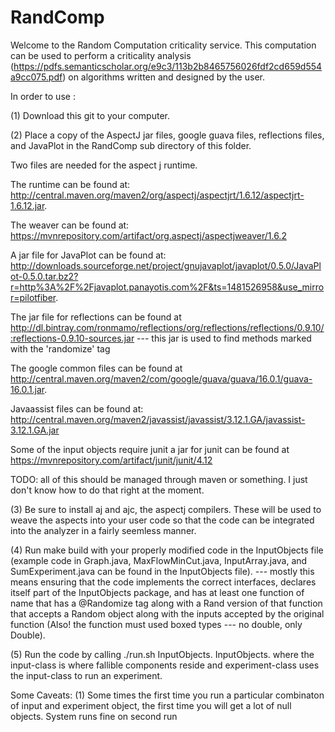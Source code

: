 # RandComp

Welcome to the Random Computation criticality service. This computation can be used to perform a criticality analysis (https://pdfs.semanticscholar.org/e9c3/113b2b8465756026fdf2cd659d554a9cc075.pdf) on algorithms written and designed by the user. 

In order to use :

(1) Download this git to your computer. 

(2) Place a copy of the AspectJ jar files, google guava files, reflections files, and JavaPlot in the RandComp sub directory of this folder. 

Two files are needed for the aspect j runtime. 

The runtime can be found at: http://central.maven.org/maven2/org/aspectj/aspectjrt/1.6.12/aspectjrt-1.6.12.jar. 

The weaver can be found at: https://mvnrepository.com/artifact/org.aspectj/aspectjweaver/1.6.2

A jar file for JavaPlot can be found at: http://downloads.sourceforge.net/project/gnujavaplot/javaplot/0.5.0/JavaPlot-0.5.0.tar.bz2?r=http%3A%2F%2Fjavaplot.panayotis.com%2F&ts=1481526958&use_mirror=pilotfiber.

The jar file for reflections can be found at http://dl.bintray.com/ronmamo/reflections/org/reflections/reflections/0.9.10/:reflections-0.9.10-sources.jar --- this jar is used to find methods marked with the 'randomize' tag

The google common files can be found at http://central.maven.org/maven2/com/google/guava/guava/16.0.1/guava-16.0.1.jar.

Javaassist files can be found at: http://central.maven.org/maven2/javassist/javassist/3.12.1.GA/javassist-3.12.1.GA.jar

Some of the input objects require junit a jar for junit can be found at https://mvnrepository.com/artifact/junit/junit/4.12

TODO: all of this should be managed through maven or something. I just don't know how to do that right at the moment.

(3) Be sure to install aj and ajc, the aspectj compilers. These will be used to weave the aspects into your user code so that the code can be integrated into the analyzer in a fairly seemless manner. 

(4) Run make build with your properly modified code in the InputObjects file (example code in Graph.java, MaxFlowMinCut.java, InputArray.java, and SumExperiment.java can be found in the InputObjects file). --- mostly this means ensuring that the code implements the correct interfaces, declares itself part of the InputObjects package, and has at least one function of name <function-name> that has a @Randomize tag along with a <function-name>Rand version of that function that accepts a Random object along with the inputs accepted by the original function (Also! the function must used boxed types --- no double, only Double). 

(5) Run the code by calling ./run.sh InputObjects.<input-class> InputObjects.<experiment-class> where the input-class is where fallible components reside and experiment-class uses the input-class to run an experiment. 

Some Caveats:
(1) Some times the first time you run a particular combinaton of input and experiment object, the first time you will get a lot of null objects. System runs fine on second run
